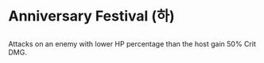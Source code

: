 # Anniversary Festival (하)

##

Attacks on an enemy with lower HP percentage than the host gain 50% Crit DMG.
